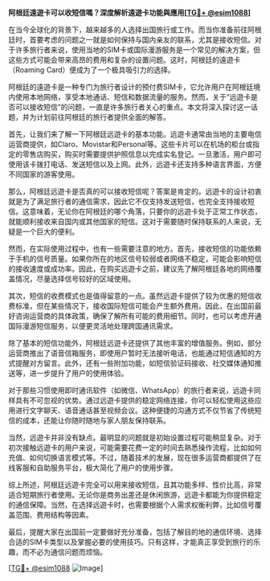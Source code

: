 **阿根廷遠遊卡可以收短信嗎？深度解析遠遊卡功能與應用[[TG💪+ @esim1088](https://t.me/s/esim1088)]**

在当今全球化的背景下，越来越多的人选择出国旅行或工作。而当你准备前往阿根廷时，首要考虑的问题之一就是如何保持与国内亲友的联系，尤其是接收短信。对于许多旅行者来说，使用当地的SIM卡或国际漫游服务是一个常见的解决方案，但这些方式可能会带来高昂的费用和复杂的设置问题。这时，阿根廷的遠遊卡（Roaming Card）便成为了一个极具吸引力的选择。

阿根廷的遠遊卡是一种专门为旅行者设计的预付费SIM卡，它允许用户在阿根廷境内使用本地网络，享受本地通话、短信和数据流量的服务。然而，关于“远遊卡是否可以接收短信”的问题，一直是许多旅行者关心的重点。本文将深入探讨这一话题，并为计划前往阿根廷的旅行者提供全面的解答。

首先，让我们来了解一下阿根廷远遊卡的基本功能。远遊卡通常由当地的主要电信运营商提供，如Claro、Movistar和Personal等。这些卡片可以在机场的柜台或指定的零售店购买，购买时需要提供护照信息以完成实名登记。一旦激活，用户即可使用该卡拨打电话、发送短信以及上网。此外，远遊卡还支持多种语言界面，方便不同国家的游客使用。

那么，阿根廷远遊卡是否真的可以接收短信呢？答案是肯定的。远遊卡的设计初衷就是为了满足旅行者的通信需求，因此它不仅支持发送短信，也完全支持接收短信。这意味着，无论你在阿根廷的哪个角落，只要你的远遊卡处于正常工作状态，就能顺利接收来自国内或其他国家的短信。这对于需要随时保持联系的人来说，无疑是一个巨大的便利。

然而，在实际使用过程中，也有一些需要注意的地方。首先，接收短信的功能依赖于手机的信号质量。如果你所在的地区信号较弱或者网络不稳定，可能会影响短信的接收速度或成功率。因此，在购买远遊卡之前，建议先了解阿根廷各地的网络覆盖情况，尽量选择信号较好的区域使用。

其次，短信的收费模式也是值得留意的一点。虽然远遊卡提供了较为优惠的短信收费标准，但在某些情况下，接收国际短信可能会产生额外费用。因此，在出国前最好咨询运营商的具体政策，确保了解所有可能的费用细节。同时，也可以考虑开通国际漫游短信服务，以便更灵活地处理跨国通讯需求。

除了基本的短信功能外，阿根廷远遊卡还提供了其他丰富的增值服务。例如，部分运营商推出了语音信箱服务，即使用户暂时无法接听电话，也能通过短信通知的方式提醒对方留言。此外，还有一些附加功能，如短信验证码接收、社交媒体通知推送等，进一步提升了用户的使用体验。

对于那些习惯使用即时通讯软件（如微信、WhatsApp）的旅行者来说，远遊卡同样具有不可忽视的优势。通过远遊卡提供的稳定网络连接，你可以轻松使用这些应用进行文字聊天、语音通话甚至视频会议。这种便捷的沟通方式不仅节省了传统短信的成本，还能让你随时随地与家人朋友保持联系。

当然，远遊卡并非没有缺点。最明显的问题就是初始设置过程可能稍显复杂。对于初次接触远遊卡的用户来说，可能需要花费一定的时间去熟悉操作流程，比如如何充值、如何切换语言模式等。不过，随着技术的发展，现在很多运营商都提供了在线客服和自助服务平台，极大简化了用户的使用步骤。

综上所述，阿根廷远遊卡完全可以用来接收短信，且其功能多样、性价比高，非常适合短期旅行者使用。无论你是商务出差还是休闲旅游，远遊卡都能为你提供稳定的通信保障。当然，在选择远遊卡时，也需要根据个人需求权衡利弊，比如信号覆盖范围、费用结构等因素。

最后，提醒大家在出国前一定要做好充分准备，包括了解目的地的通信环境、选择合适的SIM卡类型以及掌握必要的使用技巧。只有这样，才能真正享受到旅行的乐趣，而不必为通信问题而烦恼。

[[TG💪+ @esim1088](https://t.me/s/esim1088) ![Image](https://i.postimg.cc/4NQfJmqS/Snipaste-2025-05-13-00-14-12.png)]